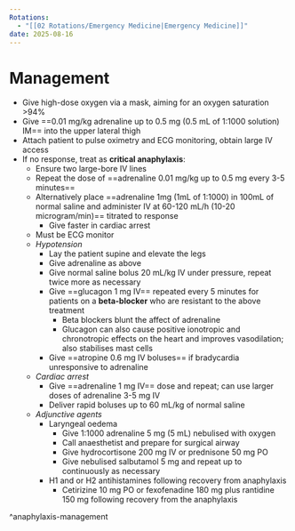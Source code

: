 ```yaml
---
Rotations:
  - "[[02 Rotations/Emergency Medicine|Emergency Medicine]]"
date: 2025-08-16
---
```

# Management
- Give high-dose oxygen via a mask, aiming for an oxygen saturation >94%
- Give ==0.01 mg/kg adrenaline up to 0.5 mg (0.5 mL of 1:1000 solution) IM== into the upper lateral thigh
- Attach patient to pulse oximetry and ECG monitoring, obtain large IV access
- If no response, treat as **critical anaphylaxis**:
	- Ensure two large-bore IV lines
	- Repeat the dose of ==adrenaline 0.01 mg/kg up to 0.5 mg every 3-5 minutes==
	- Alternatively place ==adrenaline 1mg (1mL of 1:1000) in 100mL of normal saline and administer IV at 60-120 mL/h (10-20 microgram/min)== titrated to response
		- Give faster in cardiac arrest
	- Must be ECG monitor
	- *Hypotension*
		- Lay the patient supine and elevate the legs
		- Give adrenaline as above
		- Give normal saline bolus 20 mL/kg IV under pressure, repeat twice more as necessary
		- Give ==glucagon 1 mg IV== repeated every 5 minutes for patients on a **beta-blocker** who are resistant to the above treatment
			- Beta blockers blunt the affect of adrenaline
			- Glucagon can also cause positive ionotropic and chronotropic effects on the heart and improves vasodilation; also stabilises mast cells
		- Give ==atropine 0.6 mg IV boluses== if bradycardia unresponsive to adrenaline
	- *Cardiac arrest*
		- Give ==adrenaline 1 mg IV== dose and repeat; can use larger doses of adrenaline 3-5 mg IV
		- Deliver rapid boluses up to 60 mL/kg of normal saline
	- *Adjunctive agents*
		- Laryngeal oedema
			- Give 1:1000 adrenaline 5 mg (5 mL) nebulised with oxygen
			- Call anaesthetist and prepare for surgical airway
			- Give hydrocortisone 200 mg IV or prednisone 50 mg PO
			- Give nebulised salbutamol 5 mg and repeat up to continuously as necessary
		- H1 and or H2 antihistamines following recovery from anaphylaxis
			- Cetirizine 10 mg PO or fexofenadine 180 mg plus rantidine 150 mg following recovery from the anaphylaxis

^anaphylaxis-management
